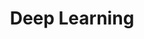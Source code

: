 ---
title: Deep Learning
description: Seeds are notes on things I'm learning about, from quick thoughts on language model releases to summaries of MIT OCW videos. I tend to revisit these notes when working on bigger ideas.
---
